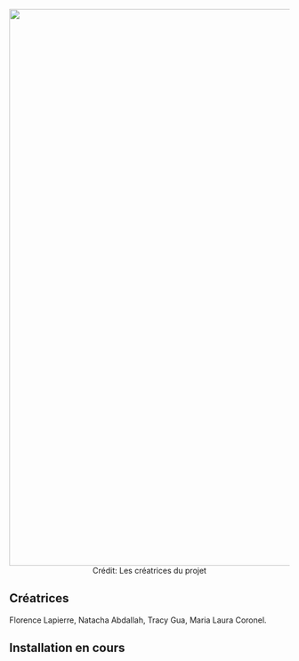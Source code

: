 <p align="center">
<img width="1000" src=</p>
Crédit: Les créatrices du projet 

## Créatrices 
Florence Lapierre, Natacha Abdallah, Tracy Gua, Maria Laura Coronel. 

## Installation en cours 
